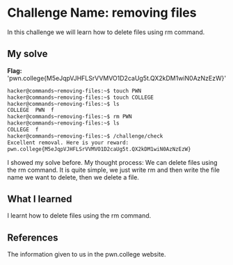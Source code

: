 # Challenge Name: removing files
In this challenge we will learn how to delete files using rm command.
## My solve
**Flag:** 'pwn.college{M5eJqpVJHFLSrVVMVO1D2caUg5t.QX2kDM1wiN0AzNzEzW}'
```bash
hacker@commands~removing-files:~$ touch PWN
hacker@commands~removing-files:~$ touch COLLEGE
hacker@commands~removing-files:~$ ls
COLLEGE  PWN  f
hacker@commands~removing-files:~$ rm PWN
hacker@commands~removing-files:~$ ls
COLLEGE  f
hacker@commands~removing-files:~$ /challenge/check
Excellent removal. Here is your reward:
pwn.college{M5eJqpVJHFLSrVVMVO1D2caUg5t.QX2kDM1wiN0AzNzEzW}
```

I showed my solve before.
My thought process: We can delete files using the rm command.
It is quite simple, we just write rm and then write the file name we want to delete, then we delete a file.

## What I learned
I learnt how to delete files using the rm command.
## References
The information given to us in the pwn.college website.
